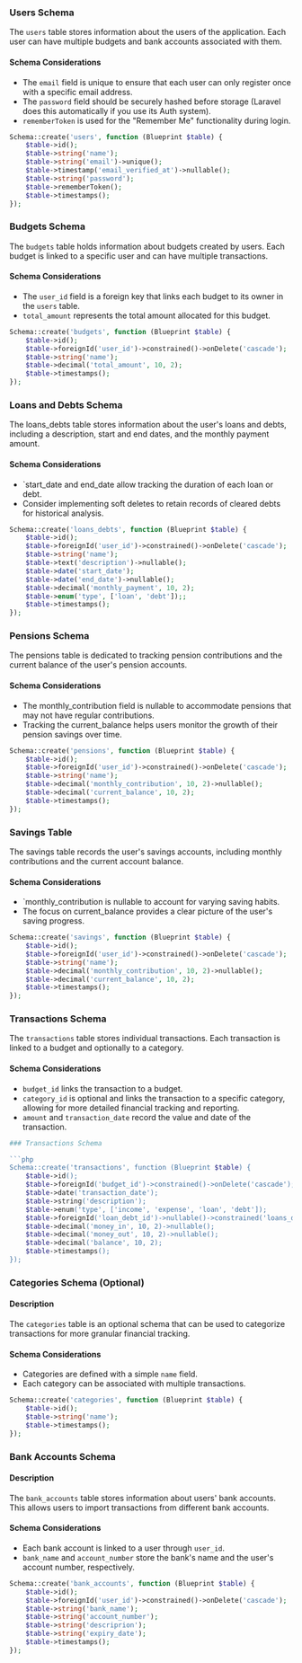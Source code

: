 ### Users Schema
The `users` table stores information about the users of the application. Each user can have multiple budgets and bank accounts associated with them.

#### Schema Considerations
- The `email` field is unique to ensure that each user can only register once with a specific email address.
- The `password` field should be securely hashed before storage (Laravel does this automatically if you use its Auth system).
- `rememberToken` is used for the "Remember Me" functionality during login.

```php
Schema::create('users', function (Blueprint $table) {
    $table->id();
    $table->string('name');
    $table->string('email')->unique();
    $table->timestamp('email_verified_at')->nullable();
    $table->string('password');
    $table->rememberToken();
    $table->timestamps();
});
```

### Budgets Schema
The `budgets` table holds information about budgets created by users. Each budget is linked to a specific user and can have multiple transactions.

#### Schema Considerations
- The `user_id` field is a foreign key that links each budget to its owner in the `users` table.
- `total_amount` represents the total amount allocated for this budget.

```php
Schema::create('budgets', function (Blueprint $table) {
    $table->id();
    $table->foreignId('user_id')->constrained()->onDelete('cascade');
    $table->string('name');
    $table->decimal('total_amount', 10, 2);
    $table->timestamps();
});
```

### Loans and Debts Schema
The loans_debts table stores information about the user's loans and debts, including a description, start and end dates, and the monthly payment amount.

#### Schema Considerations
- `start_date and end_date allow tracking the duration of each loan or debt.
- Consider implementing soft deletes to retain records of cleared debts for historical analysis.

```php
Schema::create('loans_debts', function (Blueprint $table) {
    $table->id();
    $table->foreignId('user_id')->constrained()->onDelete('cascade');
    $table->string('name');
    $table->text('description')->nullable();
    $table->date('start_date');
    $table->date('end_date')->nullable();
    $table->decimal('monthly_payment', 10, 2);
    $table->enum('type', ['loan', 'debt']);;
    $table->timestamps();
});
```

### Pensions Schema
The pensions table is dedicated to tracking pension contributions and the current balance of the user's pension accounts.

#### Schema Considerations
- The monthly_contribution field is nullable to accommodate pensions that may not have regular contributions.
- Tracking the current_balance helps users monitor the growth of their pension savings over time.

```php
Schema::create('pensions', function (Blueprint $table) {
    $table->id();
    $table->foreignId('user_id')->constrained()->onDelete('cascade');
    $table->string('name');
    $table->decimal('monthly_contribution', 10, 2)->nullable();
    $table->decimal('current_balance', 10, 2);
    $table->timestamps();
});
```

### Savings Table
The savings table records the user's savings accounts, including monthly contributions and the current account balance.

#### Schema Considerations
- `monthly_contribution is nullable to account for varying saving habits.
- The focus on current_balance provides a clear picture of the user's saving progress.

```php
Schema::create('savings', function (Blueprint $table) {
    $table->id();
    $table->foreignId('user_id')->constrained()->onDelete('cascade');
    $table->string('name');
    $table->decimal('monthly_contribution', 10, 2)->nullable();
    $table->decimal('current_balance', 10, 2);
    $table->timestamps();
});
```

### Transactions Schema
The `transactions` table stores individual transactions. Each transaction is linked to a budget and optionally to a category.

#### Schema Considerations
- `budget_id` links the transaction to a budget.
- `category_id` is optional and links the transaction to a specific category, allowing for more detailed financial tracking and reporting.
- `amount` and `transaction_date` record the value and date of the transaction.

```php
### Transactions Schema

```php
Schema::create('transactions', function (Blueprint $table) {
    $table->id();
    $table->foreignId('budget_id')->constrained()->onDelete('cascade');
    $table->date('transaction_date');
    $table->string('description');
    $table->enum('type', ['income', 'expense', 'loan', 'debt']);
    $table->foreignId('loan_debt_id')->nullable()->constrained('loans_debts')->onDelete('set
    $table->decimal('money_in', 10, 2)->nullable();
    $table->decimal('money_out', 10, 2)->nullable();
    $table->decimal('balance', 10, 2);
    $table->timestamps();
});


```

### Categories Schema (Optional)

#### Description
The `categories` table is an optional schema that can be used to categorize transactions for more granular financial tracking.

#### Schema Considerations
- Categories are defined with a simple `name` field.
- Each category can be associated with multiple transactions.

```php
Schema::create('categories', function (Blueprint $table) {
    $table->id();
    $table->string('name');
    $table->timestamps();
});
```

### Bank Accounts Schema

#### Description
The `bank_accounts` table stores information about users' bank accounts. This allows users to import transactions from different bank accounts.

#### Schema Considerations
- Each bank account is linked to a user through `user_id`.
- `bank_name` and `account_number` store the bank's name and the user's account number, respectively.

```php
Schema::create('bank_accounts', function (Blueprint $table) {
    $table->id();
    $table->foreignId('user_id')->constrained()->onDelete('cascade');
    $table->string('bank_name');
    $table->string('account_number');
    $table->string('descriprion');
    $table->string('expiry_date');
    $table->timestamps();
});
```
